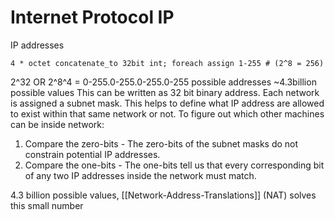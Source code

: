 # Internet Protocol IP 

IP addresses
```
4 * octet concatenate_to 32bit int; foreach assign 1-255 # (2^8 = 256) 
```
2^32 OR
2^8^4 = 0-255.0-255.0-255.0-255 possible addresses ~4.3billion possible values
This can be written as 32 bit binary address.
Each network is assigned a subnet mask.
This helps to define what IP address are allowed to exist within that same network or not.
To figure out which other machines can be inside network:
1. Compare the zero-bits - The zero-bits of the subnet masks do not constrain potential IP addresses.
1. Compare the one-bits - The one-bits tell us that every corresponding bit of any two IP addresses inside the network must match.

4.3 billion possible values, [[Network-Address-Translations]] (NAT) solves this small number


